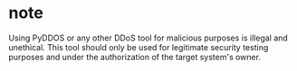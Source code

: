 # note

Using PyDDOS or any other DDoS tool for malicious purposes is illegal and unethical. This tool should only be used for legitimate security testing purposes and under the authorization of the target system's owner.
